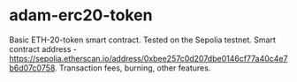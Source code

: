 # adam-erc20-token
Basic ETH-20-token smart contract.
Tested on the Sepolia testnet. Smart contract address - https://sepolia.etherscan.io/address/0xbee257c0d207dbe0146cf77a40c4e7b6d07c0758.
Transaction fees, burning, other features.

